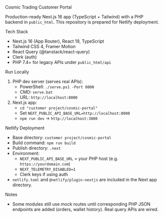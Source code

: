 Cosmic Trading Customer Portal

Production-ready Next.js 16 app (TypeScript + Tailwind) with a PHP backend in `public_html`. This repository is prepared for Netlify deployment.

Tech Stack
- Next.js 16 (App Router), React 19, TypeScript
- Tailwind CSS 4, Framer Motion
- React Query (@tanstack/react-query)
- Clerk (auth)
- PHP 7.4+ for legacy APIs under `public_html/api`

Run Locally
1) PHP dev server (serves real APIs):
   - PowerShell: `./serve.ps1 -Port 8000`
   - CMD: `serve.bat`
   - URL: `http://localhost:8000`
2) Next.js app:
   - `cd "customer project/cosmic-portal"`
   - Set `NEXT_PUBLIC_API_BASE_URL=http://localhost:8000`
   - `npm run dev` → `http://localhost:3000`

Netlify Deployment
- Base directory: `customer project/cosmic-portal`
- Build command: `npm run build`
- Publish directory: `.next`
- Environment:
  - `NEXT_PUBLIC_API_BASE_URL` = your PHP host (e.g. `https://yourdomain.com`)
  - `NEXT_TELEMETRY_DISABLED=1`
  - Clerk keys if using auth
- `netlify.toml` and `@netlify/plugin-nextjs` are included in the Next app directory.

Notes
- Some modules still use mock routes until corresponding PHP JSON endpoints are added (orders, wallet history). Real query APIs are wired.

